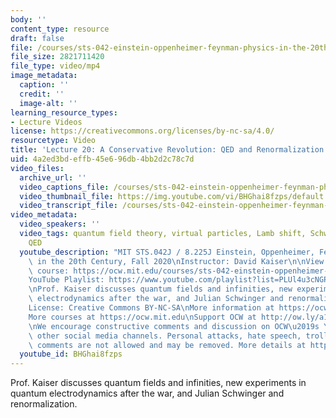 ```yaml
---
body: ''
content_type: resource
draft: false
file: /courses/sts-042-einstein-oppenheimer-feynman-physics-in-the-20th-century-fall-2020/ocw_8225_sts042_lecture20_2020nov16_360p_16_9.mp4
file_size: 2821711420
file_type: video/mp4
image_metadata:
  caption: ''
  credit: ''
  image-alt: ''
learning_resource_types:
- Lecture Videos
license: https://creativecommons.org/licenses/by-nc-sa/4.0/
resourcetype: Video
title: 'Lecture 20: A Conservative Revolution: QED and Renormalization'
uid: 4a2ed3bd-effb-45e6-96db-4bb2d2c78c7d
video_files:
  archive_url: ''
  video_captions_file: /courses/sts-042-einstein-oppenheimer-feynman-physics-in-the-20th-century-fall-2020/1xYUYDii-yRq4BdgnczopGd7fXfqYzrdQ_transcript.webvtt
  video_thumbnail_file: https://img.youtube.com/vi/BHGhai8fzps/default.jpg
  video_transcript_file: /courses/sts-042-einstein-oppenheimer-feynman-physics-in-the-20th-century-fall-2020/1xYUYDii-yRq4BdgnczopGd7fXfqYzrdQ_transcript.pdf
video_metadata:
  video_speakers: ''
  video_tags: quantum field theory, virtual particles, Lamb shift, Schwinger, renormalization,
    QED
  youtube_description: "MIT STS.042J / 8.225J Einstein, Oppenheimer, Feynman: Physics\
    \ in the 20th Century, Fall 2020\nInstructor: David Kaiser\n\nView the complete\
    \ course: https://ocw.mit.edu/courses/sts-042-einstein-oppenheimer-feynman-physics-in-the-20th-century-fall-2020\n\
    YouTube Playlist: https://www.youtube.com/playlist?list=PLUl4u3cNGP63bAfjGas3TuA4ZCPUtN6Xf\n\
    \nProf. Kaiser discusses quantum fields and infinities, new experiments in quantum\
    \ electrodynamics after the war, and Julian Schwinger and renormalization.\n\n\
    License: Creative Commons BY-NC-SA\nMore information at https://ocw.mit.edu/terms\n\
    More courses at https://ocw.mit.edu\nSupport OCW at http://ow.ly/a1If50zVRlQ\n\
    \nWe encourage constructive comments and discussion on OCW\u2019s YouTube and\
    \ other social media channels. Personal attacks, hate speech, trolling, and inappropriate\
    \ comments are not allowed and may be removed. More details at https://ocw.mit.edu/comments."
  youtube_id: BHGhai8fzps
---
```

Prof. Kaiser discusses quantum fields and infinities, new experiments in quantum electrodynamics after the war, and Julian Schwinger and renormalization.
